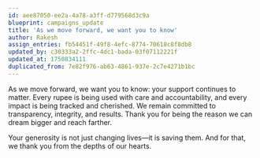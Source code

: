 ```yaml
---
id: aee87050-ee2a-4a78-a3ff-d779568d3c9a
blueprint: campaigns_update
title: 'As we move forward, we want you to know'
author: Rakesh
assign_entries: fb54451f-49f8-4efc-8774-70618c8f8db8
updated_by: c30333a2-2ffc-4dc1-bada-03f07112221f
updated_at: 1750834111
duplicated_from: 7e82f976-ab63-4861-937e-2c7e4271b1bc
---
```

As we move forward, we want you to know: your support continues to matter. Every rupee is being used with care and accountability, and every impact is being tracked and cherished. We remain committed to transparency, integrity, and results. Thank you for being the reason we can dream bigger and reach farther.

Your generosity is not just changing lives—it is saving them. And for that, we thank you from the depths of our hearts.